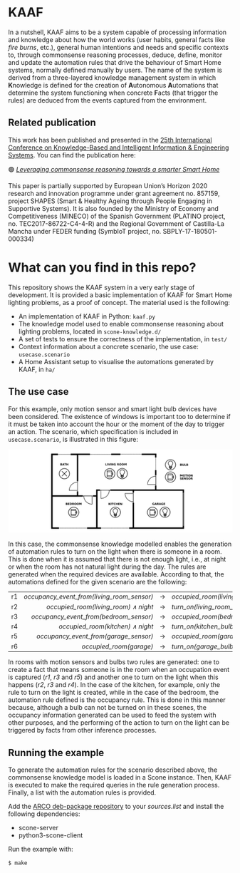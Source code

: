 # KAAF
In a nutshell, KAAF aims to be a system capable of processing information and knowledge about how the world works (user habits, general facts like _fire burns_, etc.), general human intentions and needs and specific contexts to, through commonsense reasoning processes, deduce, define, monitor and update the automation rules that drive the behaviour of Smart Home systems, normally defined manually by users. The name of the system is derived from a three-layered knowledge management system in which **K**nowledge is defined for the creation of **A**utonomous **A**utomations that determine the system functioning when concrete **F**acts (that trigger the rules) are deduced from the events captured from the environment.

## Related publication
This work has been published and presented in the [25th International Conference on Knowledge-Based and Intelligent Information & Engineering Systems](http://kes2021.kesinternational.org/). You can find the publication here:

:green_circle: *[Leveraging commonsense reasoning towards a smarter Smart Home](https://www.sciencedirect.com/science/article/pii/S1877050921015568)*

This paper is partially supported by European Union’s Horizon 2020 research and innovation programme under grant agreement no. 857159, project SHAPES (Smart & Healthy Ageing through People Engaging in Supportive Systems). It is also founded by the Ministry of Economy and Competitiveness (MINECO) of the Spanish Government (PLATINO project, no. TEC2017-86722-C4-4-R) and the Regional Government of Castilla-La Mancha under FEDER funding (SymbIoT project, no. SBPLY-17-180501-000334)

# What can you find in this repo?
This repository shows the KAAF system in a very early stage of development. It is provided a basic implementation of KAAF for Smart Home lighting problems, as a proof of concept. The material used is the following: 

- An implementation of KAAF in Python: `kaaf.py`
- The knowledge model used to enable commonsense reasoning about lighting problems, located in `scone-knowledge.d/`
- A set of tests to ensure the correctness of the implementation, in `test/`
- Context information about a concrete scenario, the use case: `usecase.scenario`
- A Home Assistant setup to visualise the automations generated by KAAF, in `ha/`

## The use case
For this example, only motion sensor and smart light bulb devices have been considered. The existence of windows is important too to determine if it must be taken into account the hour or the moment of the day to trigger an action. The scenario, which specification is included in `usecase.scenario`, is illustrated in this figure:

![Home plan](usecase.png)

In this case, the commonsense knowledge modelled enables the generation of automation rules to turn on the light when there is someone in a room. This is done when it is assumed that there is not enough light, i.e., at night or when the room has not natural light during the day. The rules are generated when the required devices are available. According to that, the automations defined for the given scenario are the following:

|    |                                            |   |                              |
|---:|-------------------------------------------:|:-:|:-----------------------------|
| r1 | *occupancy_event_from(living_room_sensor)* | → | *occupied_room(living_room)* |
| r2 | *occupied_room(living_room) ∧ night*       | → | *turn_on(living_room_bulb)*  |
| r3 | *occupancy_event_from(bedroom_sensor)*     | → | *occupied_room(bedroom)*     |
| r4 | *occupied_room(kitchen) ∧ night*           | → | *turn_on(kitchen_bulb)*      |
| r5 | *occupancy_event_from(garage_sensor)*      | → | *occupied_room(garage)*      |
| r6 | *occupied_room(garage)*                    | → | *turn_on(garage_bulb)*       |

In rooms with motion sensors and bulbs two rules are generated: one to create a fact that means someone is in the room when an occupation event is captured (*r1*, *r3* and *r5*) and another one to turn on the light when this happens (*r2*, *r3* and *r4*). In the case of the kitchen, for example, only the rule to turn on the light is created, while in the case of the bedroom, the automation rule defined is the occupancy rule. This is done in this manner because, although a bulb can not be turned on in these scenes, the occupancy information generated can be used to feed the system with other purposes, and the performing of the action to turn on the light can be triggered by facts from other inference processes.

## Running the example
To generate the automation rules for the scenario described above, the commonsense knowledge model is loaded in a Scone instance. Then, KAAF is executed to make the required queries in the rule generation process. Finally, a list with the automation rules is provided.

Add the [ARCO deb-package repository](https://uclm-arco.github.io/debian/) to your *sources.list* and install the following dependencies:

- scone-server
- python3-scone-client

Run the example with:

```
$ make
```

